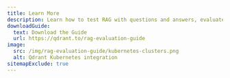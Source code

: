 ```yaml
---
title: Learn More
description: Learn how to test RAG with questions and answers, evaluate RAG pipelines with custom datasets, and visually deconstruct response generation by reading the guide.
downloadGuide:
  text: Download the Guide
  url: https://qdrant.to/rag-evaluation-guide
image:
  src: /img/rag-evaluation-guide/kubernetes-clusters.png
  alt: Qdrant Kubernetes integration
sitemapExclude: true
---
```


